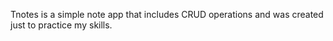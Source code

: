 Tnotes is a simple note app that includes CRUD operations and was created just to practice my skills.
